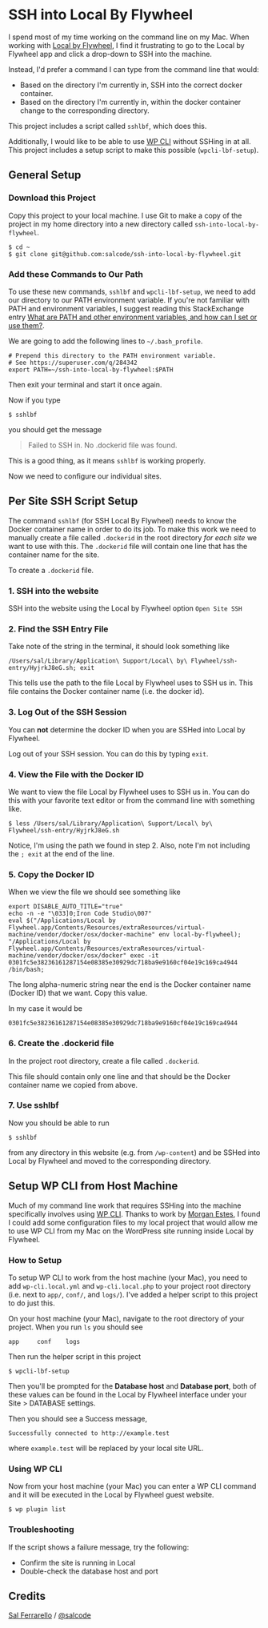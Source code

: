 # SSH into Local By Flywheel

I spend most of my time working on the command line on my Mac.  When working with [Local by Flywheel](https://local.getflywheel.com/), I find it frustrating to go to the Local by Flywheel app and click a drop-down to SSH into the machine.

Instead, I'd prefer a command I can type from the command line that would:

- Based on the directory I'm currently in, SSH into the correct docker container.
- Based on the directory I'm currently in, within the docker container change to the corresponding directory.

This project includes a script called `sshlbf`, which does this.

Additionally, I would like to be able to use [WP CLI](https://wp-cli.org) without SSHing in at all.
This project includes a setup script to make this possible (`wpcli-lbf-setup`).

## General Setup

### Download this Project

Copy this project to your local machine.  I use Git to make a copy of the project
in my home directory into a new directory called `ssh-into-local-by-flywheel`.

```
$ cd ~
$ git clone git@github.com:salcode/ssh-into-local-by-flywheel.git
```

### Add these Commands to Our Path

To use these new commands, `sshlbf` and `wpcli-lbf-setup`, we need to add our directory
to our PATH environment variable. If you're not familiar with PATH and environment
variables, I suggest reading this StackExchange entry
[What are PATH and other environment variables, and how can I set or use them?](https://superuser.com/q/284342).

We are going to add the following lines to `~/.bash_profile`.

```
# Prepend this directory to the PATH environment variable.
# See https://superuser.com/q/284342
export PATH=~/ssh-into-local-by-flywheel:$PATH
```

Then exit your terminal and start it once again.

Now if you type

```
$ sshlbf
```

you should get the message

> Failed to SSH in. No .dockerid file was found.

This is a good thing, as it means `sshlbf` is working properly.

Now we need to configure our individual sites.

## Per Site SSH Script Setup

The command `sshlbf` (for SSH Local By Flywheel) needs to know the Docker container name
in order to do its job.  To make this work we need to manually create a file called
`.dockerid` in the root directory *for each site* we want to use with this.
The `.dockerid` file will contain one line that has the container name for the site.

To create a `.dockerid` file.

### 1. SSH into the website

SSH into the website using the Local by Flywheel option `Open Site SSH`

### 2. Find the SSH Entry File

Take note of the string in the terminal, it should look something like

```
/Users/sal/Library/Application\ Support/Local\ by\ Flywheel/ssh-entry/HyjrkJ8eG.sh; exit
```
This tells use the path to the file Local by Flywheel uses to SSH us in.  This file
contains the Docker container name (i.e. the docker id).

### 3. Log Out of the SSH Session

You can **not** determine the docker ID when you are SSHed into Local by Flywheel.

Log out of your SSH session.  You can do this by typing `exit`.

### 4. View the File with the Docker ID

We want to view the file Local by Flywheel uses to SSH us in.  You can do this with
your favorite text editor or from the command line with something like.

```
$ less /Users/sal/Library/Application\ Support/Local\ by\ Flywheel/ssh-entry/HyjrkJ8eG.sh
```

Notice, I'm using the path we found in step 2.  Also, note I'm not including
the `; exit` at the end of the line.

### 5. Copy the Docker ID

When we view the file we should see something like

```
export DISABLE_AUTO_TITLE="true"
echo -n -e "\033]0;Iron Code Studio\007"
eval $("/Applications/Local by Flywheel.app/Contents/Resources/extraResources/virtual-machine/vendor/docker/osx/docker-machine" env local-by-flywheel);
"/Applications/Local by Flywheel.app/Contents/Resources/extraResources/virtual-machine/vendor/docker/osx/docker" exec -it 0301fc5e38236161287154e08385e30929dc718ba9e9160cf04e19c169ca4944 /bin/bash;
```

The long alpha-numeric string near the end is the Docker container name (Docker ID) that we want. Copy this value.

In my case it would be

```
0301fc5e38236161287154e08385e30929dc718ba9e9160cf04e19c169ca4944
```

### 6. Create the .dockerid file

In the project root directory, create a file called `.dockerid`.

This file should contain only one line and that should be the Docker container name we copied from above.

### 7. Use sshlbf

Now you should be able to run

```
$ sshlbf
```

from any directory in this website (e.g. from `/wp-content`) and be SSHed into
Local by Flywheel and moved to the corresponding directory.

## Setup WP CLI from Host Machine

Much of my command line work that requires SSHing into the machine specifically involves using [WP CLI](http://wp-cli.org/). Thanks to work by [Morgan Estes](https://github.com/morganestes), I found I could add some configuration files to my local project that would allow me to use WP CLI from my Mac on the WordPress site running inside Local by Flywheel.

### How to Setup

To setup WP CLI to work from the host machine (your Mac), you need to add `wp-cli.local.yml` and `wp-cli.local.php` to your project root directory (i.e. next to `app/`, `conf/`, and `logs/`). I've added a helper script to this project to do just this.

On your host machine (your Mac), navigate to the root directory of your project.  When you run `ls` you should see

```
app     conf    logs
```

Then run the helper script in this project

```
$ wpcli-lbf-setup
```

Then you'll be prompted for the **Database host** and **Database port**, both of these values can be found in the Local by Flywheel interface under your Site > DATABASE settings.

Then you should see a Success message,

```
Successfully connected to http://example.test
```

where `example.test` will be replaced by your local site URL.

### Using WP CLI

Now from your host machine (your Mac) you can enter a WP CLI command and it will be executed in the Local by Flywheel guest website.

```
$ wp plugin list
```

### Troubleshooting

If the script shows a failure message, try the following:

- Confirm the site is running in Local
- Double-check the database host and port

## Credits

[Sal Ferrarello](https://salferrarello.com) / [@salcode](https://twitter.com/salcode)
